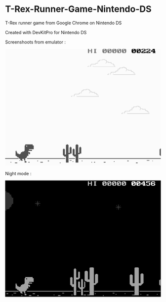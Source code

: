 # T-Rex-Runner-Game-Nintendo-DS
T-Rex runner game from Google Chrome on Nintendo DS

Created with DevKitPro for Nintendo DS

Screenshoots from emulator :

<img src="https://github.com/Fewnity/T-Rex-Runner-Game-Nintendo-DS/blob/master/Images/Capture1.PNG" width="600">

Night mode :

<img src="https://github.com/Fewnity/T-Rex-Runner-Game-Nintendo-DS/blob/master/Images/Capture2.PNG" width="600">
